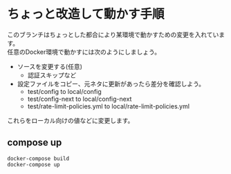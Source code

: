 # ちょっと改造して動かす手順

このブランチはちょっとした都合により某環境で動かすための変更を入れています。  
任意のDocker環境で動かすには次のようにしましょう。

- ソースを変更する(任意)
    - 認証スキップなど
- 設定ファイルをコピー、元ネタに更新があったら差分を確認しよう。
    - test/config to local/config
    - test/config-next to local/config-next
    - test/rate-limit-policies.yml to local/rate-limit-policies.yml

これらをローカル向けの値などに変更します。

## compose up

```
docker-compose build
docker-compose up
```
